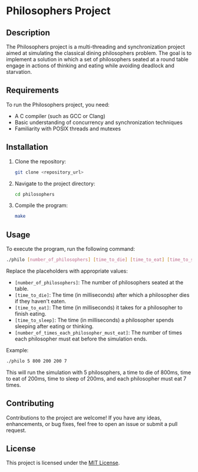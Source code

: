 # Philosophers Project

## Description

The Philosophers project is a multi-threading and synchronization project aimed at simulating the classical dining philosophers problem. The goal is to implement a solution in which a set of philosophers seated at a round table engage in actions of thinking and eating while avoiding deadlock and starvation.

## Requirements

To run the Philosophers project, you need:

- A C compiler (such as GCC or Clang)
- Basic understanding of concurrency and synchronization techniques
- Familiarity with POSIX threads and mutexes

## Installation

1. Clone the repository:

   ```bash
   git clone <repository_url>
   ```

2. Navigate to the project directory:

   ```bash
   cd philosophers
   ```

3. Compile the program:

   ```bash
   make
   ```

## Usage

To execute the program, run the following command:

```bash
./philo [number_of_philosophers] [time_to_die] [time_to_eat] [time_to_sleep] [number_of_times_each_philosopher_must_eat]
```

Replace the placeholders with appropriate values:

- `[number_of_philosophers]`: The number of philosophers seated at the table.
- `[time_to_die]`: The time (in milliseconds) after which a philosopher dies if they haven't eaten.
- `[time_to_eat]`: The time (in milliseconds) it takes for a philosopher to finish eating.
- `[time_to_sleep]`: The time (in milliseconds) a philosopher spends sleeping after eating or thinking.
- `[number_of_times_each_philosopher_must_eat]`: The number of times each philosopher must eat before the simulation ends.

Example:

```bash
./philo 5 800 200 200 7
```

This will run the simulation with 5 philosophers, a time to die of 800ms, time to eat of 200ms, time to sleep of 200ms, and each philosopher must eat 7 times.

## Contributing

Contributions to the project are welcome! If you have any ideas, enhancements, or bug fixes, feel free to open an issue or submit a pull request.

## License

This project is licensed under the [MIT License](LICENSE).
```

